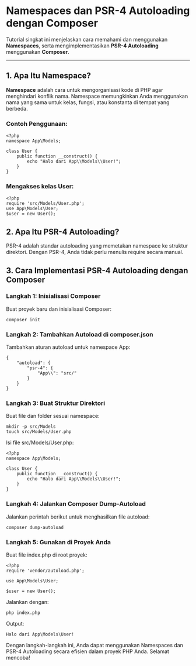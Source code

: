 # Namespaces dan PSR-4 Autoloading dengan Composer

Tutorial singkat ini menjelaskan cara memahami dan menggunakan **Namespaces**, serta mengimplementasikan **PSR-4 Autoloading** menggunakan **Composer**.

---

## 1. Apa Itu Namespace?

**Namespace** adalah cara untuk mengorganisasi kode di PHP agar menghindari konflik nama. Namespace memungkinkan Anda menggunakan nama yang sama untuk kelas, fungsi, atau konstanta di tempat yang berbeda.

### Contoh Penggunaan:
```
<?php
namespace App\Models;

class User {
    public function __construct() {
        echo "Halo dari App\\Models\\User!";
    }
}
```

### Mengakses kelas User:
```
<?php
require 'src/Models/User.php';
use App\Models\User;
$user = new User();
```

## 2. Apa Itu PSR-4 Autoloading?
PSR-4 adalah standar autoloading yang memetakan namespace ke struktur direktori. Dengan PSR-4, Anda tidak perlu menulis require secara manual.

## 3. Cara Implementasi PSR-4 Autoloading dengan Composer

### Langkah 1: Inisialisasi Composer
Buat proyek baru dan inisialisasi Composer:
```
composer init
```

### Langkah 2: Tambahkan Autoload di composer.json
Tambahkan aturan autoload untuk namespace App:
```
{
    "autoload": {
        "psr-4": {
            "App\\": "src/"
        }
    }
}
```

### Langkah 3: Buat Struktur Direktori
Buat file dan folder sesuai namespace:
```
mkdir -p src/Models
touch src/Models/User.php
```
Isi file src/Models/User.php:
```
<?php
namespace App\Models;

class User {
    public function __construct() {
        echo "Halo dari App\\Models\\User!";
    }
}
```

### Langkah 4: Jalankan Composer Dump-Autoload
Jalankan perintah berikut untuk menghasilkan file autoload:
```
composer dump-autoload
```

### Langkah 5: Gunakan di Proyek Anda
Buat file index.php di root proyek:
```
<?php
require 'vendor/autoload.php';

use App\Models\User;

$user = new User();
```

Jalankan dengan:
```
php index.php
```
Output:
```
Halo dari App\Models\User!
```
Dengan langkah-langkah ini, Anda dapat menggunakan Namespaces dan PSR-4 Autoloading secara efisien dalam proyek PHP Anda. Selamat mencoba!
